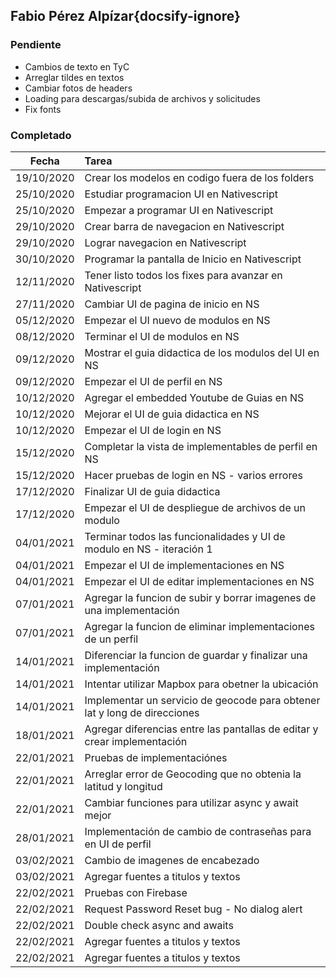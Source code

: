 ## Fabio Pérez Alpízar{docsify-ignore}

### Pendiente

* Cambios de texto en TyC
* Arreglar tildes en textos
* Cambiar fotos de headers
* Loading para descargas/subida de archivos y solicitudes
* Fix fonts

### Completado

| Fecha | Tarea | 
| :---: | :--- |
| 19/10/2020 | Crear los modelos en codigo fuera de los folders |
| 25/10/2020 | Estudiar programacion UI en Nativescript |
| 25/10/2020 | Empezar a programar UI en Nativescript |
| 29/10/2020 | Crear barra de navegacion en Nativescript |
| 29/10/2020 | Lograr navegacion en Nativescript |
| 30/10/2020 | Programar la pantalla de Inicio en Nativescript |
| 12/11/2020 | Tener listo todos los fixes para avanzar en Nativescript |
| 27/11/2020 | Cambiar UI de pagina de inicio en NS |
| 05/12/2020 | Empezar el UI nuevo de modulos en NS |
| 08/12/2020 | Terminar el UI de modulos en NS|
| 09/12/2020 | Mostrar el guia didactica de los modulos del UI en NS |
| 09/12/2020 | Empezar el UI de perfil en NS |
| 10/12/2020 | Agregar el embedded Youtube de Guias en NS |
| 10/12/2020 | Mejorar el UI de guia didactica en NS |
| 10/12/2020 | Empezar el UI de login en NS |
| 15/12/2020 | Completar la vista de implementables de perfil en NS |
| 15/12/2020 | Hacer pruebas de login en NS - varios errores |
| 17/12/2020 | Finalizar UI de guia didactica |
| 17/12/2020 | Empezar el UI de despliegue de archivos de un modulo |
| 04/01/2021 | Terminar todos las funcionalidades y UI de modulo en NS - iteración 1 |
| 04/01/2021 | Empezar el UI de implementaciones en NS |
| 04/01/2021 | Empezar el UI de editar implementaciones en NS |
| 07/01/2021 | Agregar la funcion de subir y borrar imagenes de una implementación |
| 07/01/2021 | Agregar la funcion de eliminar implementaciones de un perfil |
| 14/01/2021 | Diferenciar la funcion de guardar y finalizar una implementación |
| 14/01/2021 | Intentar utilizar Mapbox para obetner la ubicación |
| 14/01/2021 | Implementar un servicio de geocode para obtener lat y long de direcciones |
| 18/01/2021 | Agregar diferencias entre las pantallas de editar y crear implementación |
| 22/01/2021 | Pruebas de implementaciónes |
| 22/01/2021 | Arreglar error de Geocoding que no obtenia la latitud y longitud |
| 22/01/2021 | Cambiar funciones para utilizar async y await mejor |
| 28/01/2021 | Implementación de cambio de contraseñas para en UI de perfil |
| 03/02/2021 | Cambio de imagenes de encabezado |
| 03/02/2021 | Agregar fuentes a titulos y textos |
| 22/02/2021 | Pruebas con Firebase |
| 22/02/2021 | Request Password Reset bug - No dialog alert |
| 22/02/2021 | Double check async and awaits |
| 22/02/2021 | Agregar fuentes a titulos y textos |
| 22/02/2021 | Agregar fuentes a titulos y textos |
